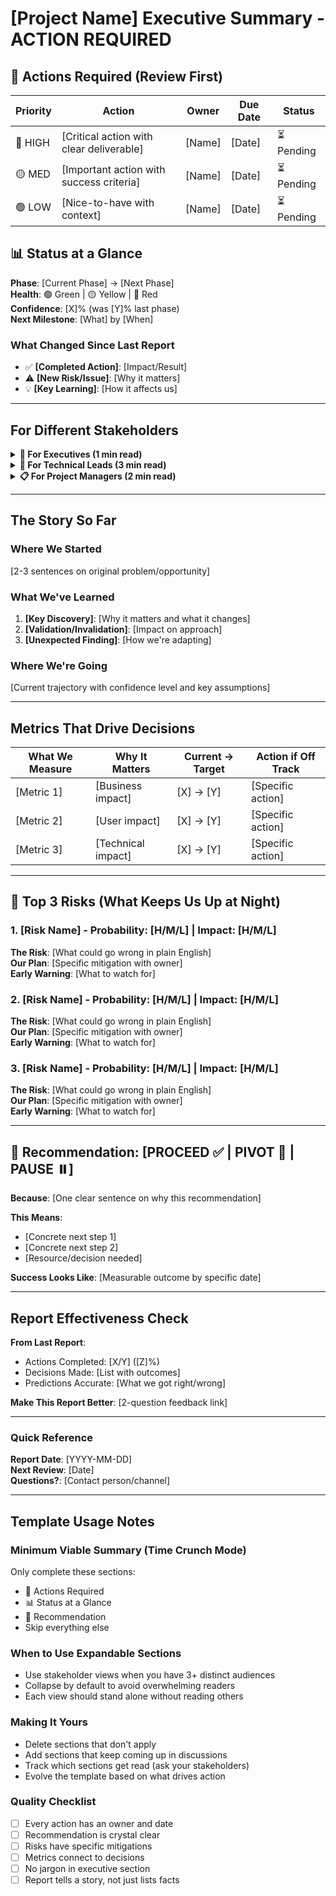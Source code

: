 # [Project Name] Executive Summary - ACTION REQUIRED

## 🎯 Actions Required (Review First)

| Priority | Action | Owner | Due Date | Status |
|----------|--------|-------|----------|--------|
| 🔴 HIGH | [Critical action with clear deliverable] | [Name] | [Date] | ⏳ Pending |
| 🟡 MED | [Important action with success criteria] | [Name] | [Date] | ⏳ Pending |
| 🟢 LOW | [Nice-to-have with context] | [Name] | [Date] | ⏳ Pending |

## 📊 Status at a Glance

**Phase**: [Current Phase] → [Next Phase]  
**Health**: 🟢 Green | 🟡 Yellow | 🔴 Red  
**Confidence**: [X]% (was [Y]% last phase)  
**Next Milestone**: [What] by [When]  

### What Changed Since Last Report
- ✅ **[Completed Action]**: [Impact/Result]
- ⚠️ **[New Risk/Issue]**: [Why it matters]
- 💡 **[Key Learning]**: [How it affects us]

---

## For Different Stakeholders

<details>
<summary><b>🎩 For Executives (1 min read)</b></summary>

**Bottom Line**: [One sentence on project viability/progress]

**Decision Needed**: [Yes/No question with recommendation]

**Budget Impact**: [Current vs projected with variance]

**Risk Level**: [Low/Medium/High] because [one key reason]

</details>

<details>
<summary><b>🔧 For Technical Leads (3 min read)</b></summary>

**Architecture Impact**: 
- [Key technical decision and its implications]
- [Technology choice with rationale]
- [Performance/scalability consideration]

**Technical Debt**: 
- [What we're accumulating and why]
- [Plan to address or accept]

**Integration Points**:
- [System/API dependencies discovered]
- [Data flow implications]

</details>

<details>
<summary><b>📋 For Project Managers (2 min read)</b></summary>

**Timeline Impact**: [On track | X days behind | X days ahead]

**Resource Needs**: 
- [Skill/person needed] for [specific task]
- [Tool/service needed] by [date]

**Blockers**:
- 🚫 [Blocker]: [Who can unblock] by [when]

**Dependencies**:
- ⏳ Waiting on: [External dependency]
- 🤝 Providing to: [Who needs what from us]

</details>

---

## The Story So Far

### Where We Started
[2-3 sentences on original problem/opportunity]

### What We've Learned
1. **[Key Discovery]**: [Why it matters and what it changes]
2. **[Validation/Invalidation]**: [Impact on approach]
3. **[Unexpected Finding]**: [How we're adapting]

### Where We're Going
[Current trajectory with confidence level and key assumptions]

---

## Metrics That Drive Decisions

| What We Measure | Why It Matters | Current → Target | Action if Off Track |
|----------------|----------------|------------------|-------------------|
| [Metric 1] | [Business impact] | [X] → [Y] | [Specific action] |
| [Metric 2] | [User impact] | [X] → [Y] | [Specific action] |
| [Metric 3] | [Technical impact] | [X] → [Y] | [Specific action] |

---

## 🚨 Top 3 Risks (What Keeps Us Up at Night)

### 1. [Risk Name] - Probability: [H/M/L] | Impact: [H/M/L]
**The Risk**: [What could go wrong in plain English]  
**Our Plan**: [Specific mitigation with owner]  
**Early Warning**: [What to watch for]

### 2. [Risk Name] - Probability: [H/M/L] | Impact: [H/M/L]
**The Risk**: [What could go wrong in plain English]  
**Our Plan**: [Specific mitigation with owner]  
**Early Warning**: [What to watch for]

### 3. [Risk Name] - Probability: [H/M/L] | Impact: [H/M/L]
**The Risk**: [What could go wrong in plain English]  
**Our Plan**: [Specific mitigation with owner]  
**Early Warning**: [What to watch for]

---

## 📍 Recommendation: [PROCEED ✅ | PIVOT 🔄 | PAUSE ⏸️]

**Because**: [One clear sentence on why this recommendation]

**This Means**:
- [Concrete next step 1]
- [Concrete next step 2]
- [Resource/decision needed]

**Success Looks Like**: [Measurable outcome by specific date]

---

## Report Effectiveness Check

**From Last Report**:
- Actions Completed: [X/Y] ([Z]%)
- Decisions Made: [List with outcomes]
- Predictions Accurate: [What we got right/wrong]

**Make This Report Better**: [2-question feedback link]

---

### Quick Reference
**Report Date**: [YYYY-MM-DD]  
**Next Review**: [Date]  
**Questions?**: [Contact person/channel]

---

## Template Usage Notes

### Minimum Viable Summary (Time Crunch Mode)
Only complete these sections:
- 🎯 Actions Required
- 📊 Status at a Glance  
- 📍 Recommendation
- Skip everything else

### When to Use Expandable Sections
- Use stakeholder views when you have 3+ distinct audiences
- Collapse by default to avoid overwhelming readers
- Each view should stand alone without reading others

### Making It Yours
- Delete sections that don't apply
- Add sections that keep coming up in discussions
- Track which sections get read (ask your stakeholders)
- Evolve the template based on what drives action

### Quality Checklist
- [ ] Every action has an owner and date
- [ ] Recommendation is crystal clear
- [ ] Risks have specific mitigations
- [ ] Metrics connect to decisions
- [ ] No jargon in executive section
- [ ] Report tells a story, not just lists facts